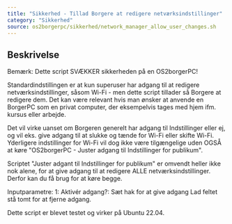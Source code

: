 ```yaml
---
title: "Sikkerhed - Tillad Borgere at redigere netværksindstillinger"
category: "Sikkerhed"
source: os2borgerpc/sikkerhed/network_manager_allow_user_changes.sh
---
```


## Beskrivelse
Bemærk: Dette script SVÆKKER sikkerheden på en OS2borgerPC!  

Standardindstillingen er at kun superuser har adgang til at redigere netværksindstillinger, såsom Wi-Fi - men dette script tillader så Borgere at redigere dem.
Det kan være relevant hvis man ønsker at anvende en BorgerPC som en privat computer, der eksempelvis tages med hjem ifm. kursus eller arbejde.

Det vil virke uanset om Borgeren generelt har adgang til Indstillinger eller ej, og vil eks. give adgang til at slukke og tænde for Wi-Fi eller skifte Wi-Fi. Yderligere indstillinger for Wi-Fi vil dog ikke være tilgængelige uden OGSÅ at køre "OS2borgerPC - Juster adgang til Indstillinger for publikum".

Scriptet "Juster adgant til Indstillinger for publikum" er omvendt heller ikke nok alene, for at give adgang til at redigere ALLE netværksindstillinger. Derfor kan du få brug for at køre begge.

Inputparametre:
1: Aktivér adgang?: 
  Sæt hak for at give adgang
  Lad feltet stå tomt for at fjerne adgang.

Dette script er blevet testet og virker på Ubuntu 22.04.